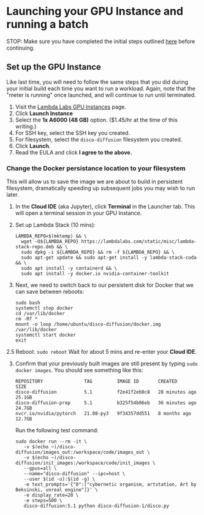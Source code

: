 # Launching your GPU Instance and running a batch

STOP: Make sure you have completed the initial steps outlined [here](README.md) before continuing.

## Set up the GPU Instance

  Like last time, you will need to follow the same steps that you did during your initial build each time you want to run a workload.  Again, note that the "meter is running" once launched, and will continue to run until terminated.

  1. Visit the [Lambda Labs GPU Instances](https://lambdalabs.com/cloud/dashboard/instances) page.
  2. Click **Launch Instance**
  3. Select the **1x A6000 (48 GB)** option.  ($1.45/hr at the time of this writing.)
  4. For SSH key, select the SSH key you created.
  5. For filesystem, select the `disco-diffusion` filesystem you created.
  6. Click **Launch**.
  7. Read the EULA and click **I agree to the above.**


  ### Change the Docker persistance location to your filesystem

  This will allow us to save the image we are about to build in persistent filesystem, dramatically speeding up subsequent jobs you may wish to run later.

  1. In the **Cloud IDE** (aka Jupyter), click **Terminal** in the Launcher tab.  This will open a terminal session in your GPU Instance.

  2. Set up Lambda Stack (10 mins):
     ```
     LAMBDA_REPO=$(mktemp) && \
       wget -O${LAMBDA_REPO} https://lambdalabs.com/static/misc/lambda-stack-repo.deb && \
       sudo dpkg -i ${LAMBDA_REPO} && rm -f ${LAMBDA_REPO} && \
       sudo apt-get update && sudo apt-get install -y lambda-stack-cuda && \
       sudo apt install -y containerd && \
       sudo apt install -y docker.io nvidia-container-toolkit
     ```

  2. Next, we need to switch back to our persistent disk for Docker that we can save between reboots:

     ```ssh
     sudo bash
     systemctl stop docker
     cd /var/lib/docker
     rm -Rf *
     mount -o loop /home/ubuntu/disco-diffusion/docker.img /var/lib/docker   
     systemctl start docker
     exit
     ```
  2.5 Reboot.
     ```
     sudo reboot
     ```
     Wait for about 5 mins and re-enter your **Cloud IDE**.
  
  3. Confirm that your previously built images are still present by typing `sudo docker images`.  You should see something like this:

     ```
     REPOSITORY               TAG         IMAGE ID       CREATED          SIZE
     disco-diffusion          5.1         f2e41f2eb0c8   28 minutes ago   25.1GB
     disco-diffusion-prep     5.1         b325f54b06eb   36 minutes ago   24.7GB
     nvcr.io/nvidia/pytorch   21.08-py3   9f34357dd551   8 months ago     12.7GB
     ```
     
     Run the following test command:

     ```
     sudo docker run --rm -it \
        -v $(echo ~)/disco-diffusion/images_out:/workspace/code/images_out \
        -v $(echo ~)/disco-diffusion/init_images:/workspace/code/init_images \
        --gpus=all \
        --name="disco-diffusion" --ipc=host \
        --user $(id -u):$(id -g) \
        -e text_prompts='{"0":["cybernetic organism, artstation, Art by Beksinski, unreal engine"]}' \
        -e display_rate=20 \
        -e steps=500 \
        disco-diffusion:5.1 python disco-diffusion-1/disco.py
     ```
